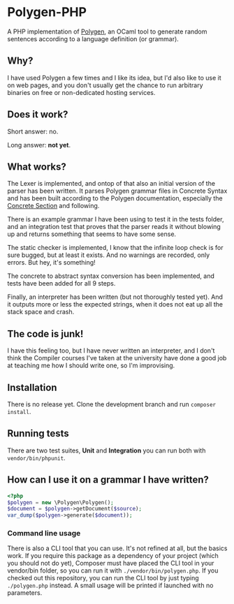 # Polygen-PHP

A PHP implementation of [Polygen](http://polygen.org), an OCaml tool to generate random sentences according to a
language definition (or grammar).

## Why?

I have used Polygen a few times and I like its idea, but I'd also like to use it on web pages, and you don't usually get
the chance to run arbitrary binaries on free or non-dedicated hosting services.

## Does it work?

Short answer: no.

Long answer: **not yet**.

## What works?

The Lexer is implemented, and ontop of that also an initial version of the parser has been written.
It parses Polygen grammar files in Concrete Syntax and has been built according to the Polygen documentation, especially
the [Concrete Section](https://polygen.org/it/manuale#4.1.1_Sintassi_concreta) and following.

There is an example grammar I have been using to test it in the tests folder, and an integration test that proves
that the parser reads it without blowing up and returns something that seems to have some sense.

The static checker is implemented, I know that the infinite loop check is for sure bugged, but at least it exists.
And no warnings are recorded, only errors.
But hey, it's something!

The concrete to abstract syntax conversion has been implemented, and tests have been added for all 9 steps.

Finally, an interpreter has been written (but not thoroughly tested yet). And it outputs more or less the expected
strings, when it does not eat up all the stack space and crash.

## The code is junk!

I have this feeling too, but I have never written an interpreter, and I don't think the Compiler courses I've taken at
the university have done a good job at teaching me how I should write one, so I'm improvising.

## Installation

There is no release yet. Clone the development branch and run `composer install`.

## Running tests

There are two test suites, **Unit** and **Integration** you can run both with `vendor/bin/phpunit`.

## How can I use it on a grammar I have written?

```php
<?php
$polygen = new \Polygen\Polygen();
$document = $polygen->getDocument($source);
var_dump($polygen->generate($document));
```

### Command line usage
There is also a CLI tool that you can use. It's not refined at all, but the basics work.
If you require this package as a dependency of your project (which you should not do yet), Composer must have placed the
CLI tool in your vendor/bin folder, so you can run it with `./vendor/bin/polygen.php`.
If you checked out this repository, you can run the CLI tool by just typing `./polygen.php` instead.
A small usage will be printed if launched with no parameters.
